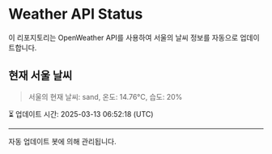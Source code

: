 
# Weather API Status

이 리포지토리는 OpenWeather API를 사용하여 서울의 날씨 정보를 자동으로 업데이트합니다.

## 현재 서울 날씨
> 서울의 현재 날씨: sand, 온도: 14.76°C, 습도: 20%

⏳ 업데이트 시간: 2025-03-13 06:52:18 (UTC)

---
자동 업데이트 봇에 의해 관리됩니다.

